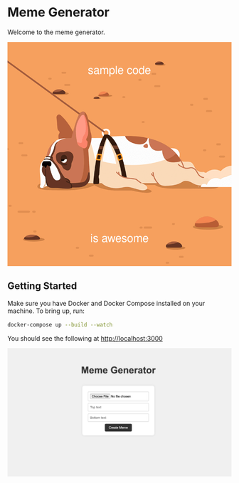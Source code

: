 # Meme Generator

Welcome to the meme generator.

![Sample Code Mem](./sample_code_meme.gif)


## Getting Started

Make sure you have Docker and Docker Compose installed on your machine. To
bring up, run:
```sh
docker-compose up --build --watch
```

You should see the following at [http://localhost:3000](http://localhost:3000)

![Default meme UI](./meme_generator_ui.png)